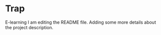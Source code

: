 # Trap
E-learning
I am editing the README file. Adding some more details about the project description.
